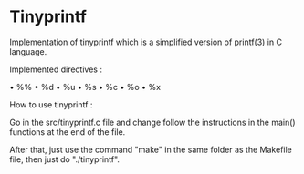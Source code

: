 # Tinyprintf

Implementation of tinyprintf which is a simplified version of printf(3) in C language.


Implemented directives :

• %% • %d • %u • %s • %c • %o • %x


How to use tinyprintf :

Go in the src/tinyprintf.c file and change follow the instructions in the main() functions at the end of the file.

After that, just use the command "make" in the same folder as the Makefile file, then just do "./tinyprintf".
